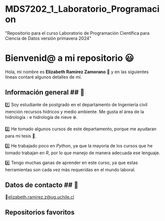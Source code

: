 # MDS7202_1_Laboratorio_Programacion
"Repositorio para el curso Laboratorio de Programación Científica para Ciencia de Datos versión primavera 2024"

# Bienvenid@ a mi repositorio :smiley:

Hola, mi nombre es  **Elizabeth Ramírez Zamorano**   :woman: y en las siguientes líneas contaré algunos detalles de mí.

## Información general ## :eyes:
:one: Soy estudiante de postgrado en el departamento de Ingeniería civil mención recursos hídricos y medio ambiente. Me gusta el área de la hidrología :droplet: e hidrología de nieve :snowflake:.  


:two: He tomado algunos cursos de este departamento, porque me ayudaran para mi tesis :notebook_with_decorative_cover:.  


:three: He trabajado poco en *Python*, ya que la mayoría de los cursos que he tomado trabajan en *R*, por lo que manejo de manera adecuada ese lenguaje.  


:four: Tengo muchas ganas de aprender en este curso, ya que estas herramientas son cada vez más requeridas en el mundo laboral.  

## Datos de contacto ## :mag_right:
:email:elizabeth.ramirez.z@ug.uchile.cl

## Repositorios favoritos ## 
